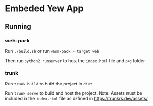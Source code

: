 # Embeded Yew App
## Running
### web-pack
Run `./build.sh` or run `wasm-pack --target web`

Then run `python2 runserver` to host the `index.html` file and `pkg` folder


### trunk
Run `trunk build` to build the project in `dist`

Run `trunk serve` to build and host the project.
Note: Assets must be included in the `index.html` file as defined in https://trunkrs.dev/assets/



